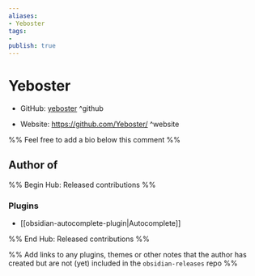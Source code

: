 ```yaml
---
aliases:
- Yeboster
tags:
- 
publish: true
---
```


# Yeboster

- GitHub: [yeboster](https://github.com/yeboster/) ^github
<!-- - Discord: `@` ^discord-->
- Website: <https://github.com/Yeboster/> ^website
<!-- - [[Publish sites|Publish site]]: ^publish-->

%% Feel free to add a bio below this comment %%


## Author of

%% Begin Hub: Released contributions %%
### Plugins
- [[obsidian-autocomplete-plugin|Autocomplete]]

%% End Hub: Released contributions %%

%% Add links to any plugins, themes or other notes that the author has created but are not (yet) included in the `obsidian-releases` repo %%

<!--
### Unlisted plugins

- 
-->

<!--
### Others

- 
-->

<!--
## Sponsor this author

- [[GitHub sponsors]]: [Sponsor @yeboster on GitHub Sponsors](https://github.com/sponsors/yeboster) ^github-sponsor
- [[Buy me a coffee]]: ^buy-me-a-coffee
- [[PayPal]]: ^paypal
- [[Patreon]]: ^patreon

-->

<!--
## Follow this author

- [[YouTube Channels|On YouTube]]: ^youtube
- Twitter: ^twitter
- ...
-->